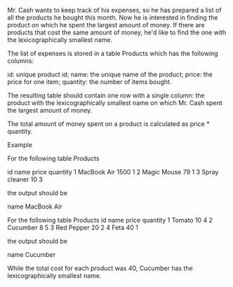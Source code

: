 Mr. Cash wants to keep track of his expenses, so he has prepared a list of all the products he bought this month. Now he is interested in finding the product on which he spent the largest amount of money. If there are products that cost the same amount of money, he'd like to find the one with the lexicographically smallest name.

The list of expenses is stored in a table Products which has the following columns:

id: unique product id;
name: the unique name of the product;
price: the price for one item;
quantity: the number of items bought.

The resulting table should contain one row with a single column: the product with the lexicographically smallest name on which Mr. Cash spent the largest amount of money.

The total amount of money spent on a product is calculated as price * quantity.

Example

For the following table Products

id	    name	        price	quantity
1	    MacBook Air	    1500	1
2	    Magic Mouse	    79	    1
3	    Spray cleaner	10	    3


the output should be

name
MacBook Air

For the following table Products
id	name	    price	quantity
1	Tomato	    10	    4
2	Cucumber	8	    5
3	Red Pepper	20	    2
4	Feta	    40      1

the output should be

name
Cucumber

While the total cost for each product was 40, Cucumber has the lexicographically smallest name.